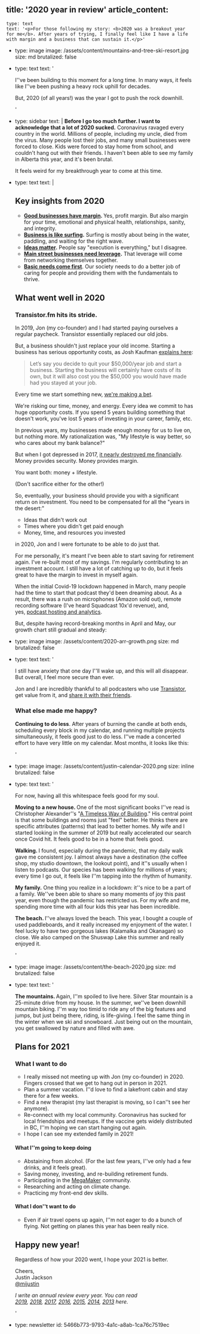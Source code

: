 title: '2020 year in review'
article_content:
  -
    type: text
    text: '<p>For those following my story: <b>2020 was a breakout year for me</b>. After years of trying, I finally feel like I have a life with margin and a business that can sustain it.</p>'
  -
    type: image
    image: /assets/content/mountains-and-tree-ski-resort.jpg
    size: md
    brutalized: false
  -
    type: text
    text: '<p>I''ve been building to this moment for a long time. In many ways, it feels like I''ve been pushing a heavy rock uphill for decades.&nbsp;</p><p>But, 2020 (of all years!) was the year I got to push the rock downhill.</p>'
  -
    type: sidebar
    text: |
      **Before I go too much further. I want to acknowledge that a lot of 2020 sucked.** Coronavirus ravaged every country in the world. Millions of people, including my uncle, died from the virus. Many people lost their jobs, and many small businesses were forced to close. Kids were forced to stay home from school, and couldn't hang out with their friends. I haven't been able to see my family in Alberta this year, and it's been brutal.
      
      It feels weird for my breakthrough year to come at this time.
  -
    type: text
    text: |
      <h2>Key insights from 2020</h2><ul><li><b><a href="https://justinjackson.ca/margin">Good businesses have margin</a>. </b>Yes, profit margin. But also margin for your time, emotional and physical health, relationships, sanity, and integrity.</li><li><b><a href="https://justinjackson.ca/surfing">Business is like surfing</a>.</b> Surfing is mostly about being in the water, paddling, and waiting for the right wave.</li><li><b><a href="https://justinjackson.ca/good-ideas">Ideas matter</a>.</b> People say "execution is everything," but I disagree.</li><li><b><a href="https://justinjackson.ca/main-street-fights-back">Main street businesses need leverage</a>.</b> That leverage will come from networking themselves together.</li><li><b><a href="https://justinjackson.ca/cure">Basic needs come first</a></b>. Our society needs to do a better job of caring for people and providing them with the fundamentals to thrive.</li></ul><h2>What went well in 2020</h2><h3>Transistor.fm hits its stride.</h3><p>In 2019, Jon (my co-founder) and I had started paying ourselves a regular paycheck. Transistor essentially replaced our old jobs.<br></p><p>But, a business shouldn't just replace your old income. Starting a business has serious opportunity costs, as Josh Kaufman <a href="https://personalmba.com/opportunity-cost/#:~:text=Josh%20Kaufman%20Explains%20'Opportunity%20Cost'&amp;text=Starting%20the%20business%20will%20certainly,up%20by%20making%20a%20Decision.">explains here</a>:</p><blockquote><p>Let’s say you decide to quit your $50,000/year job and start a business. Starting the business will certainly have costs of its own, but it will also cost you the $50,000 you would have made had you stayed at your job.</p></blockquote><p>Every time we start something new, <a href="https://twitter.com/mijustin/status/1334271174956568577">we're making a bet</a>.
      
      We're risking our time, money, and energy. Every idea we commit to has huge opportunity costs. If you spend 5 years building something that doesn't work, you've lost 5 years of investing in your career, family, etc.</p><p>In previous years, my businesses made enough money for us to live on, but nothing more. My rationalization was, "My lifestyle is way better, so who cares about my bank balance?"</p><p>But when I got depressed in 2017, <a href="https://justinjackson.ca/2018-review">it nearly destroyed me financially</a>. Money provides security. Money provides margin.
      
      You want both: money + lifestyle.
      
      (Don't sacrifice either for the other!)</p><p>So, eventually, your business should provide you with a significant return on investment. You need to be compensated for all the "years in the desert:"</p><ul><li>Ideas that didn't work out</li><li>Times where you didn't get paid enough</li><li>Money, time, and resources you invested</li></ul><p>in 2020, Jon and I were fortunate to be able to do just that.&nbsp;</p><p>For me personally, it's meant I've been able to start saving for retirement again. I've re-built most of my savings. I'm regularly contributing to an investment account. I still have a lot of catching up to do, but it feels great to have the margin to invest in myself again.</p><p>When the initial Covid-19 lockdown happened in March, many people had the time to start that podcast they'd been dreaming about. As a result, there was a rush on microphones (Amazon sold out), remote recording software (I've heard Squadcast 10x'd revenue), and, yes,&nbsp;<a href="https://transistor.fm/?via=justin">podcast hosting and analytics</a>.</p><p>But, despite having record-breaking months in April and May, our growth chart still gradual and steady:</p>
  -
    type: image
    image: /assets/content/2020-arr-growth.png
    size: md
    brutalized: false
  -
    type: text
    text: '<p>I still have anxiety that one day I''ll wake up, and this will all disappear. But overall, I feel more secure than ever.</p><p>Jon and I are incredibly thankful to all podcasters who use <a href="https://transistor.fm/?via=justin">Transistor</a>, get value from it, and <a href="https://twitter.com/arvidkahl/status/1342445344081276929">share it with their friends</a>.</p><h3>What else made me happy?</h3><p><b>Continuing to do less</b>. After years of burning the candle at both ends, scheduling every block in my calendar, and running multiple projects simultaneously, it feels good just to do less. I''ve made a concerted effort to have very little on my calendar. Most months, it looks like this:</p>'
  -
    type: image
    image: /assets/content/justin-calendar-2020.png
    size: inline
    brutalized: false
  -
    type: text
    text: '<p>For now, having all this whitespace feels good for my soul.</p><p><b>Moving to a new house. </b>One of the most significant books I''ve read is Christopher Alexander''s "<a href="https://www.instagram.com/p/B84eEubhBdg/">A Timeless Way of Building</a>." His central point is that some buildings and rooms just "feel" better. He thinks there are specific attributes (patterns) that lead to better homes. My wife and I started looking in the summer of 2019 but really accelerated our search once Covid hit. It feels good to be in a home that feels good.</p><p><b>Walking. </b>I found, especially during the pandemic, that my daily walk gave me consistent joy. I almost always have a destination (the coffee shop, my studio downtown, the lookout point), and it''s usually when I listen to podcasts. Our species has been walking for millions of years; every time I go out, it feels like I''m tapping into the rhythm of humanity.</p><p><b>My family.</b>&nbsp;One thing you realize in a lockdown: it''s nice to be a part of a family. We''ve been able to share so many moments of joy this past year, even though the pandemic has restricted us. For my wife and me, spending more time with all four kids this year has been incredible.</p><p><b>The beach. </b>I''ve always loved the beach. This year, I bought a couple of used paddleboards, and it really increased my enjoyment of the water. I feel lucky to have two gorgeous lakes (Kalamalka and Okanagan) so close. We also camped on the Shuswap Lake this summer and really enjoyed it.</p>'
  -
    type: image
    image: /assets/content/the-beach-2020.jpg
    size: md
    brutalized: false
  -
    type: text
    text: '<p><b>The mountains. </b>Again, I''m spoiled to live here. Silver Star mountain is a 25-minute drive from my house. In the summer, we''ve been downhill mountain biking. I''m way too timid to ride any of the big features and jumps, but just being there, riding, is life-giving. I feel the same thing in the winter when we ski and snowboard. Just being out on the mountain, you get swallowed by nature and filled with awe.</p><h2>Plans for 2021<br></h2><h3>What I want to do<br></h3><ul><li>I really missed not meeting up with Jon (my co-founder) in 2020. Fingers crossed that we get to hang out in person in 2021.</li><li>Plan a summer vacation. I''d love to find a lakefront cabin and stay there for a few weeks.</li><li>Find a new therapist (my last therapist is moving, so I can''t see her anymore).</li><li>Re-connect with my local community. Coronavirus has sucked for local friendships and meetups. If the vaccine gets widely distributed in BC, I''m hoping we can start hanging out again.</li><li>I hope I can see my extended family in 2021!</li></ul><h4>What I''m going to keep doing</h4><ul><li>Abstaining from alcohol. (For the last few years, I''ve only had a few drinks, and it feels great).</li><li>Saving money, investing, and re-building retirement funds.</li><li>Participating in the&nbsp;<a href="https://megamaker.co/club">MegaMaker</a>&nbsp;community.</li><li>Researching and acting on climate change.</li><li>Practicing my front-end dev skills.</li></ul><h4>What I don''t want to do</h4><ul><li>Even if air travel opens up again, I''m not eager to do a bunch of flying. Not getting on planes this year has been really nice.</li></ul><h2>Happy new year!</h2><p>Regardless of how your 2020 went, I hope your 2021 is better.<br></p><p>Cheers,<br>Justin Jackson<br><a href="https://twitter.com/mijustin">@mijustin</a></p><p><i>I write an annual review every year. You can read <a href="https://justinjackson.ca/2019-review">2019</a>,&nbsp;<a href="https://justinjackson.ca/2018-review">2018</a>,&nbsp;<a href="https://justinjackson.ca/2017-review/">2017</a>,&nbsp;<a href="https://justinjackson.ca/2016-review/">2016</a>,&nbsp;<a href="https://justinjackson.ca/2015-in-review/">2015</a>,&nbsp;<a href="https://justinjackson.ca/2014-a-year-of-making-stuff/">2014</a>,&nbsp;<a href="https://justinjackson.ca/2013-revenue-stats/">2013</a>&nbsp;here.</i></p>'
  -
    type: newsletter
id: 5466b773-9793-4a1c-a8ab-1ca76c7519ec
